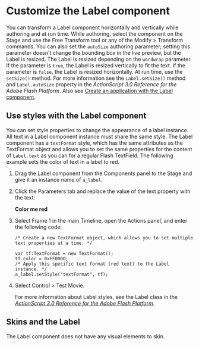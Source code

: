 # Customize the Label component

You can transform a Label component horizontally and vertically while authoring
and at run time. While authoring, select the component on the Stage and use the
Free Transform tool or any of the Modify \> Transform commands. You can also set
the `autoSize` authoring parameter; setting this parameter doesn't change the
bounding box in the live preview, but the Label is resized. The Label is resized
depending on the `wordwrap` parameter. If the parameter is `true`, the Label is
resized vertically to fit the text. If the parameter is `false`, the Label is
resized horizontally. At run time, use the `setSize()` method. For more
information see the `Label.setSize()` method and `Label.autoSize` property in
the _ActionScript 3.0 Reference for the Adobe Flash Platform_. Also see
[Create an application with the Label component](../using-the-ui-components/use-the-label-component.md#create-an-application-with-the-label-component).

## Use styles with the Label component

You can set style properties to change the appearance of a label instance. All
text in a Label component instance must share the same style. The Label
component has a `textFormat` style, which has the same attributes as the
TextFormat object and allows you to set the same properties for the content of
`Label.text` as you can for a regular Flash TextField. The following example
sets the color of text in a label to red.

1.  Drag the Label component from the Components panel to the Stage and give it
    an instance name of `a_label`.

2.  Click the Parameters tab and replace the value of the text property with the
    text:

    **Color me red**

3.  Select Frame 1 in the main Timeline, open the Actions panel, and enter the
    following code:

        /* Create a new TextFormat object, which allows you to set multiple text properties at a time. */

        var tf:TextFormat = new TextFormat();
        tf.color = 0xFF0000;
        /* Apply this specific text format (red text) to the Label instance. */
        a_label.setStyle("textFormat", tf);

4.  Select Control \> Test Movie.

    For more information about Label styles, see the Label class in the
    _[ActionScript 3.0 Reference for the Adobe Flash Platform](https://help.adobe.com/en_US/FlashPlatform/reference/actionscript/3/index.html)_.

## Skins and the Label

The Label component does not have any visual elements to skin.
